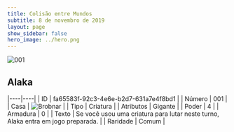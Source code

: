 ```yaml
---
title: Colisão entre Mundos
subtitle: 8 de novembro de 2019
layout: page
show_sidebar: false
hero_image: ../hero.png
---
```


![001](https://cdn.keyforgegame.com/media/card_front/pt/452_001_3F7RF5RJ4QQ6_pt.png)

## Alaka

|----|----|
| ID | fa65583f-92c3-4e6e-b2d7-631a7e4f8bd1 |
| Número | 001 |
| Casa | ![Brobnar](https://archonarcana.com/images/thumb/e/e0/Brobnar.png/22px-Brobnar.png "Brobnar") |
| Tipo | Criatura |
| Atributos | Gigante |
| Poder | 4 |
| Armadura | 0 |
| Texto | Se você usou uma criatura para lutar  neste turno, Alaka entra em jogo  preparada. |
| Raridade | Comum |
